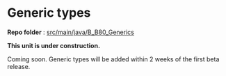 # Generic types
**Repo folder** : [src/main/java/B_B80_Generics](github-repo.md)

<warning>
<p>
<strong>
This unit is under construction.
</strong>
</p>
</warning>

Coming soon. Generic types will be added within 2 weeks of the first beta release.


